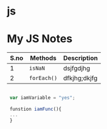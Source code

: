 # js

# My JS Notes

|S.no|Methods| Description|
|---|---|---|
| 1 | `isNaN` | dsjfgdjhg |
| 2 | `forEach()` |dfkjhg;dkjfg |


```javascript

 var iamVariable = "yes";
 
 funstion iamFunc(){
 ...
 }
```
